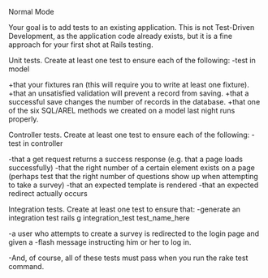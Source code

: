 Normal Mode

Your goal is to add tests to an existing application. This is not Test-Driven Development, as the application code already exists, but it is a fine approach for your first shot at Rails testing.

Unit tests. Create at least one test to ensure each of the following:
  -test in model

+that your fixtures ran (this will require you to write at least one fixture).
+that an unsatisfied validation will prevent a record from saving.
+that a successful save changes the number of records in the database.
+that one of the six SQL/AREL methods we created on a model last night runs properly.

Controller tests. Create at least one test to ensure each of the following:
  -test in controller

-that a get request returns a success response (e.g. that a page loads successfully)
-that the right number of a certain element exists on a page (perhaps test that the right number of questions show up when attempting to take a survey)
-that an expected template is rendered
-that an expected redirect actually occurs

Integration tests. Create at least one test to ensure that:
  -generate an integration test
    rails g integration_test test_name_here

-a user who attempts to create a survey is redirected to the login page and given a -flash message instructing him or her to log in.

-And, of course, all of these tests must pass when you run the rake test command.
